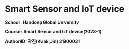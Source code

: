 # Smart Sensor and IoT device     
**School : Handong Global University**   
  
**Course : Smart Sensor and IoT device(2023-1)**     
  
**Author/ID: 곽진(Kwak,Jin) 21900031**   
